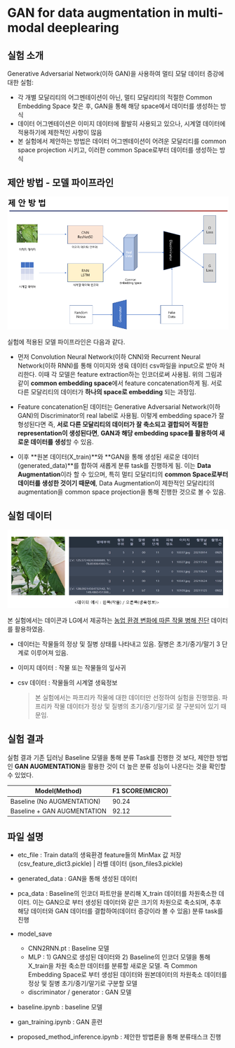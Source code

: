 # GAN for data augmentation in multi-modal deeplearing

## 실험 소개 
Generative Adversarial Network(이하 GAN)을 사용하여 멀티 모달 데이터 증강에 대한 실험:
- 각 개별 모달리티의 어그멘테이션이 아닌, 멀티 모달리티의 적절한 Common Embedding Space 찾은 후, GAN을 통해 해당 space에서 데이터를 생성하는 방식 
- 데이터 어그멘테이션은 이미지 데이터에 활발히 사용되고 있으나, 시계열 데이터에 적용하기에 제한적인 사항이 많음 
- 본 실험에서 제안하는 방법은 데이터 어그멘테이션이 어려운 모달리티를 common space projection 시키고, 이러한 common Space로부터 데이터를 생성하는 방식  


## 제안 방법 - 모델 파이프라인 
<p align="center"><img src="assets/proposed_method.png" width="680"\></p>

실험에 적용된 모델 파이프라인은 다음과 같다. 

- 먼저 Convolution Neural Network(이하 CNN)와 Recurrent Neural Network(이하 RNN)를 통해 이미지와 생육 데이터 csv파일을 input으로 받아 처리한다. 이때 각 모델은 feature extraction하는 인코더로써 사용됨. 위의 그림과 같이 **common embedding space**에서 feature concatenation하게 됨. 서로 다른 모달리티의 데이터가 **하나의 space로 embedding** 되는 과정임.

- Feature concatenation된 데이터는 Generative Adversarial Network(이하 GAN)의 Discriminator의 real label로 사용됨. 이렇게 embedding space가 잘 형성된다면 즉, **서로 다른 모달리티의 데이터가 잘 축소되고 결합되어 적절한 representation이 생성된다면**, **GAN과 해당 embedding space를 활용하여 새로운 데이터를 생성**할 수 있음. 

- 이후 **원본 데이터(X_train)**와 **GAN을 통해 생성된 새로운 데이터(generated_data)**를 합하여 새롭게 분류 task를 진행하게 됨. 이는 **Data Augmentation**이라 할 수 있으며, 특히 멀티 모달리티의 **common Space로부터 데이터를 생성한 것이기 때문에**, Data Augmentation이 제한적인 모달리티의 augmentation을 common space projection을 통해 진행한 것으로 볼 수 있음.


## 실험 데이터 
<p align="center"><img src="assets/data_explain.png" width="680"\></p>

본 실험에서는 데이콘과 LG에서 제공하는 [농업 환경 변화에 따른 작물 병해 진단](https://dacon.io/competitions/official/235870/overview/description) 데이터를 활용하였음.

- 데이터는 작물들의 정상 및 질병 상태를 나타내고 있음. 질병은 초기/중기/말기 3 단계로 이루어져 있음. 
- 이미지 데이터 : 작물 또는 작물들의 잎사귀 
- csv 데이터 : 작물들의 시계열 생육정보 

    > 본 실험에서는 파프리카 작물에 대한 데이터만 선정하여 실험을 진행했음. 파프리카 작물 데이터가 정상 및 질병의 초기/중기/말기로 잘 구분되어 있기 때문임. 

 
## 실험 결과 

실험 결과 기존 딥러닝 Baseline 모델을 통해 분류 Task를 진행한 것 보다, 제안한 방법인 **GAN AUGMENTATION**을 활용한 것이 더 높은 분류 성능이 나온다는 것을 확인할 수 있었다.

|         Model(Method)         |        F1 SCORE(MICRO)      |
|-------------------------------|-----------------------------|
|Baseline (No AUGMENTATION)     |           90.24             |
|Baseline + GAN AUGMENTATION    |           92.12             |


## 파일 설명 

- etc_file : Train data의 생육환경 feature들의 MinMax 값 저장 (csv_feature_dict3.pickle) | 라벨 데이터 (json_files3.pickle)

- generated_data : GAN을 통해 생성된 데이터 

- pca_data : Baseline의 인코더 파트만을 분리해 X_train 데이터를 차원축소한 데이터. 이는 GAN으로 부터 생성된 데이터와 같은 크기의 차원으로 축소되며, 추후 해당 데이터와 GAN 데이터를 결합하여(데이터 증강이라 볼 수 있음) 분류 task를 진행 

- model_save 
    - CNN2RNN.pt : Baseline 모델 
    - MLP : 1) GAN으로 생성된 데이터와  2) Baseline의 인코더 모델을 통해 X_train을 차원 축소한 데이터를 분류할 새로운 모델. 즉 Common Embedding Space로 부터 생성된 데이터와 원본데이터의 차원축소 데이터를 정상 및 질병 초기/중기/말기로 구분할 모델 
    - discriminator / generator : GAN 모델 

- baseline.ipynb : baseline 모델 

- gan_training.ipynb : GAN 훈련 

- proposed_method_inference.ipynb : 제안한 방법론을 통해 분류태스크 진행 
